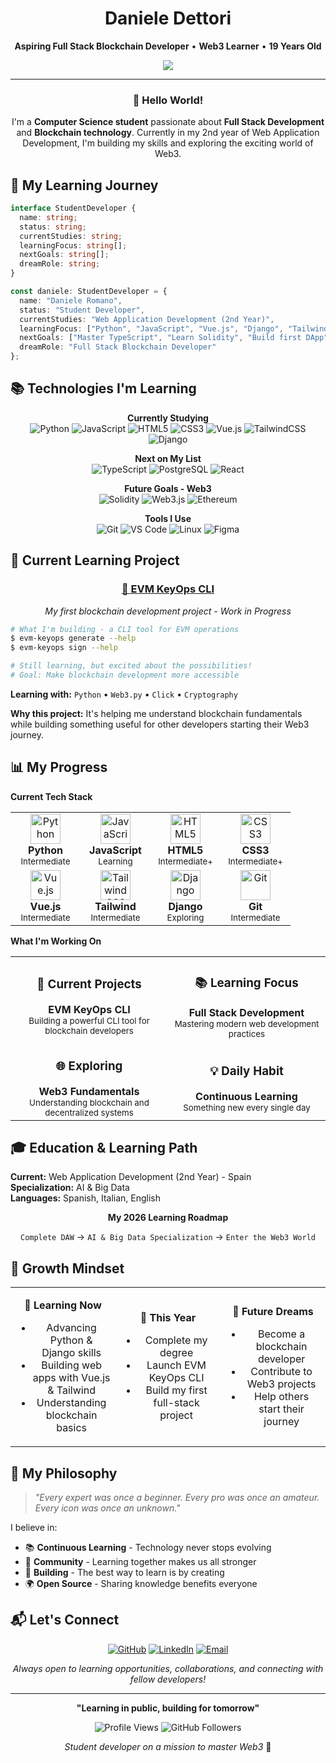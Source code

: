 <div align="center">
  
# Daniele Dettori
**Aspiring Full Stack Blockchain Developer** • **Web3 Learner** • **19 Years Old**

<div>
  <img src="https://readme-typing-svg.herokuapp.com/?lines=Learning+to+build+the+future;Student+Developer+Journey;Python+%7C+JavaScript+%7C+Web3;Always+curious%2C+always+growing&font=Fira%20Code&center=true&width=440&height=45&color=6366f1&vCenter=true&pause=1000&size=22" />
</div>

---

### 👋 Hello World!

I'm a **Computer Science student** passionate about **Full Stack Development** and **Blockchain technology**. Currently in my 2nd year of Web Application Development, I'm building my skills and exploring the exciting world of Web3.

</div>

## 🎯 My Learning Journey

```typescript
interface StudentDeveloper {
  name: string;
  status: string;
  currentStudies: string;
  learningFocus: string[];
  nextGoals: string[];
  dreamRole: string;
}

const daniele: StudentDeveloper = {
  name: "Daniele Romano",
  status: "Student Developer",
  currentStudies: "Web Application Development (2nd Year)",
  learningFocus: ["Python", "JavaScript", "Vue.js", "Django", "TailwindCSS", "HTML5/CSS3"],
  nextGoals: ["Master TypeScript", "Learn Solidity", "Build first DApp"],
  dreamRole: "Full Stack Blockchain Developer"
};
```

## 📚 Technologies I'm Learning

<div align="center">

**Currently Studying**
<br/>
![Python](https://img.shields.io/badge/Python-3776AB?style=flat-square&logo=python&logoColor=white)
![JavaScript](https://img.shields.io/badge/JavaScript-F7DF1E?style=flat-square&logo=javascript&logoColor=black)
![HTML5](https://img.shields.io/badge/HTML5-E34F26?style=flat-square&logo=html5&logoColor=white)
![CSS3](https://img.shields.io/badge/CSS3-1572B6?style=flat-square&logo=css3&logoColor=white)
![Vue.js](https://img.shields.io/badge/Vue.js-4FC08D?style=flat-square&logo=vuedotjs&logoColor=white)
![TailwindCSS](https://img.shields.io/badge/Tailwind_CSS-38B2AC?style=flat-square&logo=tailwind-css&logoColor=white)
![Django](https://img.shields.io/badge/Django-092E20?style=flat-square&logo=django&logoColor=white)

**Next on My List**
<br/>
![TypeScript](https://img.shields.io/badge/TypeScript-3178C6?style=flat-square&logo=typescript&logoColor=white)
![PostgreSQL](https://img.shields.io/badge/PostgreSQL-316192?style=flat-square&logo=postgresql&logoColor=white)
![React](https://img.shields.io/badge/React-20232A?style=flat-square&logo=react&logoColor=61DAFB)

**Future Goals - Web3**
<br/>
![Solidity](https://img.shields.io/badge/Solidity-363636?style=flat-square&logo=solidity&logoColor=white)
![Web3.js](https://img.shields.io/badge/Web3.js-F16822?style=flat-square&logo=web3.js&logoColor=white)
![Ethereum](https://img.shields.io/badge/Ethereum-3C3C3D?style=flat-square&logo=ethereum&logoColor=white)

**Tools I Use**
<br/>
![Git](https://img.shields.io/badge/Git-F05032?style=flat-square&logo=git&logoColor=white)
![VS Code](https://img.shields.io/badge/VS_Code-007ACC?style=flat-square&logo=visual-studio-code&logoColor=white)
![Linux](https://img.shields.io/badge/Linux-FCC624?style=flat-square&logo=linux&logoColor=black)
![Figma](https://img.shields.io/badge/Figma-F24E1E?style=flat-square&logo=figma&logoColor=white)

</div>

## 🚧 Current Learning Project

<div align="center">
  
### [🔑 EVM KeyOps CLI](https://github.com/Pepepe14/evm-keyops-cli)
*My first blockchain development project - Work in Progress*

</div>

```bash
# What I'm building - a CLI tool for EVM operations
$ evm-keyops generate --help
$ evm-keyops sign --help

# Still learning, but excited about the possibilities!
# Goal: Make blockchain development more accessible
```

**Learning with:** `Python` • `Web3.py` • `Click` • `Cryptography`

**Why this project:** It's helping me understand blockchain fundamentals while building something useful for other developers starting their Web3 journey.

## 📊 My Progress
**Current Tech Stack**

<div align="center">

<table>
<tr>
<td align="center" width="96">
<img src="https://skillicons.dev/icons?i=python" width="48" height="48" alt="Python" />
<br><strong>Python</strong>
<br><sub>Intermediate</sub>
</td>
<td align="center" width="96">
<img src="https://skillicons.dev/icons?i=js" width="48" height="48" alt="JavaScript" />
<br><strong>JavaScript</strong>
<br><sub>Learning</sub>
</td>
<td align="center" width="96">
<img src="https://skillicons.dev/icons?i=html" width="48" height="48" alt="HTML5" />
<br><strong>HTML5</strong>
<br><sub>Intermediate+</sub>
</td>
<td align="center" width="96">
<img src="https://skillicons.dev/icons?i=css" width="48" height="48" alt="CSS3" />
<br><strong>CSS3</strong>
<br><sub>Intermediate+</sub>
</td>
</tr>
<tr>
<td align="center" width="96">
<img src="https://skillicons.dev/icons?i=vue" width="48" height="48" alt="Vue.js" />
<br><strong>Vue.js</strong>
<br><sub>Intermediate</sub>
</td>
<td align="center" width="96">
<img src="https://skillicons.dev/icons?i=tailwind" width="48" height="48" alt="TailwindCSS" />
<br><strong>Tailwind</strong>
<br><sub>Intermediate</sub>
</td>
<td align="center" width="96">
<img src="https://skillicons.dev/icons?i=django" width="48" height="48" alt="Django" />
<br><strong>Django</strong>
<br><sub>Exploring</sub>
</td>
<td align="center" width="96">
<img src="https://skillicons.dev/icons?i=git" width="48" height="48" alt="Git" />
<br><strong>Git</strong>
<br><sub>Intermediate</sub>
</td>
</tr>
</table>

</div>

**What I'm Working On**

<div align="center">

<table>
<tr>
<td align="center" width="50%">
<h3>🔨 Current Projects</h3>
<strong>EVM KeyOps CLI</strong><br>
<sub>Building a powerful CLI tool for blockchain developers</sub>
</td>
<td align="center" width="50%">
<h3>📚 Learning Focus</h3>
<strong>Full Stack Development</strong><br>
<sub>Mastering modern web development practices</sub>
</td>
</tr>
<tr>
<td align="center" width="50%">
<h3>🌐 Exploring</h3>
<strong>Web3 Fundamentals</strong><br>
<sub>Understanding blockchain and decentralized systems</sub>
</td>
<td align="center" width="50%">
<h3>💡 Daily Habit</h3>
<strong>Continuous Learning</strong><br>
<sub>Something new every single day</sub>
</td>
</tr>
</table>

</div>

## 🎓 Education & Learning Path

**Current:** Web Application Development (2nd Year) - Spain  
**Specialization:** AI & Big Data  
**Languages:** Spanish, Italian, English

<div align="center">

**My 2026 Learning Roadmap**

`Complete DAW` → `AI & Big Data Specialization` → `Enter the Web3 World`

</div>

## 🌱 Growth Mindset

<table align="center">
<tr>
<td align="center" width="33%">

**📖 Learning Now**
- Advancing Python & Django skills
- Building web apps with Vue.js & Tailwind
- Understanding blockchain basics

</td>
<td align="center" width="33%">

**🎯 This Year**
- Complete my degree
- Launch EVM KeyOps CLI
- Build my first full-stack project

</td>
<td align="center" width="33%">

**🚀 Future Dreams**
- Become a blockchain developer
- Contribute to Web3 projects
- Help others start their journey

</td>
</tr>
</table>

## 💭 My Philosophy

> *"Every expert was once a beginner. Every pro was once an amateur. Every icon was once an unknown."*

I believe in:
- 📚 **Continuous Learning** - Technology never stops evolving
- 🤝 **Community** - Learning together makes us all stronger  
- 🔨 **Building** - The best way to learn is by creating
- 🌍 **Open Source** - Sharing knowledge benefits everyone

## 📬 Let's Connect

<div align="center">

[![GitHub](https://img.shields.io/badge/GitHub-100000?style=for-the-badge&logo=github&logoColor=white)](https://github.com/Pepepe14)
[![LinkedIn](https://img.shields.io/badge/LinkedIn-0077B5?style=for-the-badge&logo=linkedin&logoColor=white)](https://www.linkedin.com/in/daniele-dettori-47463a337/)
[![Email](https://img.shields.io/badge/Email-D14836?style=for-the-badge&logo=gmail&logoColor=white)](mailto:danieledttjob06@gmail.com)

*Always open to learning opportunities, collaborations, and connecting with fellow developers!*

</div>

---

<div align="center">
  
**"Learning in public, building for tomorrow"**

![Profile Views](https://komarev.com/ghpvc/?username=Pepepe14&color=6366f1&style=flat-square&label=Profile+Views)
![GitHub Followers](https://img.shields.io/github/followers/Pepepe14?style=flat-square&color=6366f1&labelColor=1e293b)

*Student developer on a mission to master Web3* 🌟

</div>
